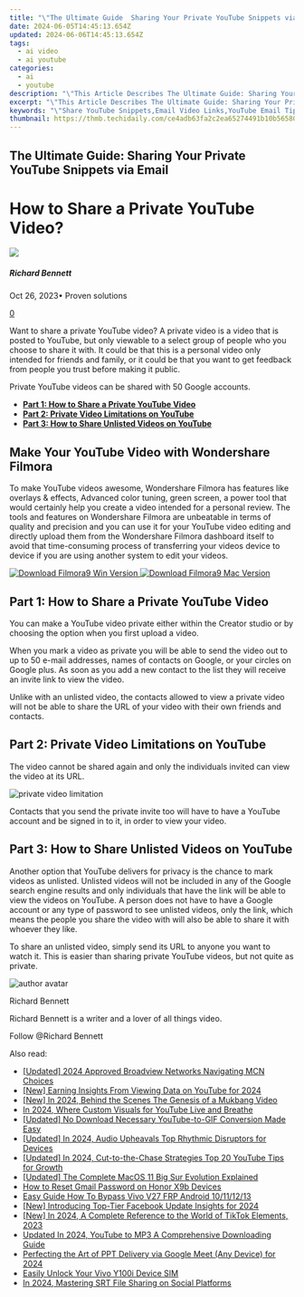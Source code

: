 ```yaml
---
title: "\"The Ultimate Guide  Sharing Your Private YouTube Snippets via Email for 2024\""
date: 2024-06-05T14:45:13.654Z
updated: 2024-06-06T14:45:13.654Z
tags:
  - ai video
  - ai youtube
categories:
  - ai
  - youtube
description: "\"This Article Describes The Ultimate Guide: Sharing Your Private YouTube Snippets via Email for 2024\""
excerpt: "\"This Article Describes The Ultimate Guide: Sharing Your Private YouTube Snippets via Email for 2024\""
keywords: "\"Share YouTube Snippets,Email Video Links,YouTube Email Tips,Private Content Distribution,Send Videos Directly,Emailing YouTube Mini-Sessions,Sharing Privy YouTube Clips\""
thumbnail: https://thmb.techidaily.com/ce4adb63fa2c2ea65274491b10b565805f9f069cb38a9de890519fca2ccb2732.jpg
---
```


## The Ultimate Guide: Sharing Your Private YouTube Snippets via Email

# How to Share a Private YouTube Video?

![](https://images.wondershare.com/filmora/article-images/richard-bennett.jpg)

##### Richard Bennett

 Oct 26, 2023• Proven solutions

[0](#commentsBoxSeoTemplate)

Want to share a private YouTube video? A private video is a video that is posted to YouTube, but only viewable to a select group of people who you choose to share it with. It could be that this is a personal video only intended for friends and family, or it could be that you want to get feedback from people you trust before making it public.

Private YouTube videos can be shared with 50 Google accounts.

* [**Part 1: How to Share a Private YouTube Video**](#share)
* [**Part 2: Private Video Limitations on YouTube**](#limits)
* [**Part 3: How to Share Unlisted Videos on YouTube**](#unlisted)

## Make Your YouTube Video with Wondershare Filmora

To make YouTube videos awesome, Wondershare Filmora has features like overlays & effects, Advanced color tuning, green screen, a power tool that would certainly help you create a video intended for a personal review. The tools and features on Wondershare Filmora are unbeatable in terms of quality and precision and you can use it for your YouTube video editing and directly upload them from the Wondershare Filmora dashboard itself to avoid that time-consuming process of transferring your videos device to device if you are using another system to edit your videos.

[![Download Filmora9 Win Version](https://images.wondershare.com/filmora/guide/download-btn-win.jpg) ](https://tools.techidaily.com/wondershare/filmora/download/) [![Download Filmora9 Mac Version](https://images.wondershare.com/filmora/guide/download-btn-mac.jpg) ](https://tools.techidaily.com/wondershare/filmora/download/)

## **Part 1: How to Share a Private YouTube Video**

You can make a YouTube video private either within the Creator studio or by choosing the option when you first upload a video.

When you mark a video as private you will be able to send the video out to up to 50 e-mail addresses, names of contacts on Google, or your circles on Google plus. As soon as you add a new contact to the list they will receive an invite link to view the video.

Unlike with an unlisted video, the contacts allowed to view a private video will not be able to share the URL of your video with their own friends and contacts.

## **Part 2: Private Video Limitations on YouTube**

The video cannot be shared again and only the individuals invited can view the video at its URL.

 ![private video limitation](https://images.wondershare.com/filmora/article-images/private-video-limitation.gif)

 Contacts that you send the private invite too will have to have a YouTube account and be signed in to it, in order to view your video.

## **Part 3: How to Share Unlisted Videos on YouTube**

Another option that YouTube delivers for privacy is the chance to mark videos as unlisted. Unlisted videos will not be included in any of the Google search engine results and only individuals that have the link will be able to view the videos on YouTube. A person does not have to have a Google account or any type of password to see unlisted videos, only the link, which means the people you share the video with will also be able to share it with whoever they like.

To share an unlisted video, simply send its URL to anyone you want to watch it. This is easier than sharing private YouTube videos, but not quite as private.

![author avatar](https://images.wondershare.com/filmora/article-images/richard-bennett.jpg)

Richard Bennett

Richard Bennett is a writer and a lover of all things video.

Follow @Richard Bennett

<span class="atpl-alsoreadstyle">Also read:</span>
<div><ul>
<li><a href="https://facebook-video-share.techidaily.com/updated-2024-approved-broadview-networks-navigating-mcn-choices/"><u>[Updated] 2024 Approved  Broadview Networks  Navigating MCN Choices</u></a></li>
<li><a href="https://facebook-video-share.techidaily.com/new-earning-insights-from-viewing-data-on-youtube-for-2024/"><u>[New] Earning Insights From Viewing Data on YouTube for 2024</u></a></li>
<li><a href="https://facebook-video-share.techidaily.com/new-in-2024-behind-the-scenes-the-genesis-of-a-mukbang-video/"><u>[New] In 2024, Behind the Scenes  The Genesis of a Mukbang Video</u></a></li>
<li><a href="https://facebook-video-share.techidaily.com/in-2024-where-custom-visuals-for-youtube-live-and-breathe/"><u>In 2024, Where Custom Visuals for YouTube Live and Breathe</u></a></li>
<li><a href="https://facebook-video-share.techidaily.com/updated-no-download-necessary-youtube-to-gif-conversion-made-easy/"><u>[Updated] No Download Necessary  YouTube-to-GIF Conversion Made Easy</u></a></li>
<li><a href="https://facebook-video-share.techidaily.com/updated-in-2024-audio-upheavals-top-rhythmic-disruptors-for-devices/"><u>[Updated] In 2024, Audio Upheavals  Top Rhythmic Disruptors for Devices</u></a></li>
<li><a href="https://facebook-video-share.techidaily.com/updated-in-2024-cut-to-the-chase-strategies-top-20-youtube-tips-for-growth/"><u>[Updated] In 2024, Cut-to-the-Chase Strategies  Top 20 YouTube Tips for Growth</u></a></li>
<li><a href="https://some-guidance.techidaily.com/updated-the-complete-macos-11-big-sur-evolution-explained/"><u>[Updated] The Complete MacOS 11 Big Sur Evolution Explained</u></a></li>
<li><a href="https://easy-unlock-android.techidaily.com/how-to-reset-gmail-password-on-honor-x9b-devices-by-drfone-android/"><u>How to Reset Gmail Password on Honor X9b Devices</u></a></li>
<li><a href="https://bypass-frp.techidaily.com/easy-guide-how-to-bypass-vivo-v27-frp-android-10111213-by-drfone-android/"><u>Easy Guide How To Bypass Vivo V27 FRP Android 10/11/12/13</u></a></li>
<li><a href="https://facebook-video-recording.techidaily.com/new-introducing-top-tier-facebook-update-insights-for-2024/"><u>[New] Introducing Top-Tier Facebook Update Insights for 2024</u></a></li>
<li><a href="https://tiktok-video-recordings.techidaily.com/new-in-2024-a-complete-reference-to-the-world-of-tiktok-elements-2023/"><u>[New] In 2024, A Complete Reference to the World of TikTok Elements, 2023</u></a></li>
<li><a href="https://ai-video-apps.techidaily.com/updated-in-2024-youtube-to-mp3-a-comprehensive-downloading-guide/"><u>Updated In 2024, YouTube to MP3 A Comprehensive Downloading Guide</u></a></li>
<li><a href="https://on-screen-recording.techidaily.com/perfecting-the-art-of-ppt-delivery-via-google-meet-any-device-for-2024/"><u>Perfecting the Art of PPT Delivery via Google Meet (Any Device) for 2024</u></a></li>
<li><a href="https://sim-unlock.techidaily.com/easily-unlock-your-vivo-y100i-device-sim-by-drfone-android/"><u>Easily Unlock Your Vivo Y100i Device SIM</u></a></li>
<li><a href="https://extra-guidance.techidaily.com/in-2024-mastering-srt-file-sharing-on-social-platforms/"><u>In 2024, Mastering SRT File Sharing on Social Platforms</u></a></li>
</ul></div>

<ins class="adsbygoogle"
      style="display:block"
      data-ad-client="ca-pub-7571918770474297"
      data-ad-slot="8358498916"
      data-ad-format="auto"
      data-full-width-responsive="true"></ins>
